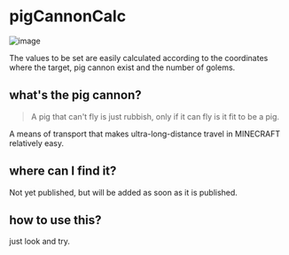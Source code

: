 # pigCannonCalc
![image](https://github.com/TaichiServer/pigCannonCalc/assets/143985949/1afa8532-93d5-454c-b22e-0db078b8cf4a)

The values to be set are easily calculated according to the coordinates where the target, pig cannon exist and the number of golems.
## what's the pig cannon?
> A pig that can't fly is just rubbish, only if it can fly is it fit to be a pig.

A means of transport that makes ultra-long-distance travel in MINECRAFT relatively easy.
## where can I find it?
Not yet published, but will be added as soon as it is published.
## how to use this?
just look and try.
